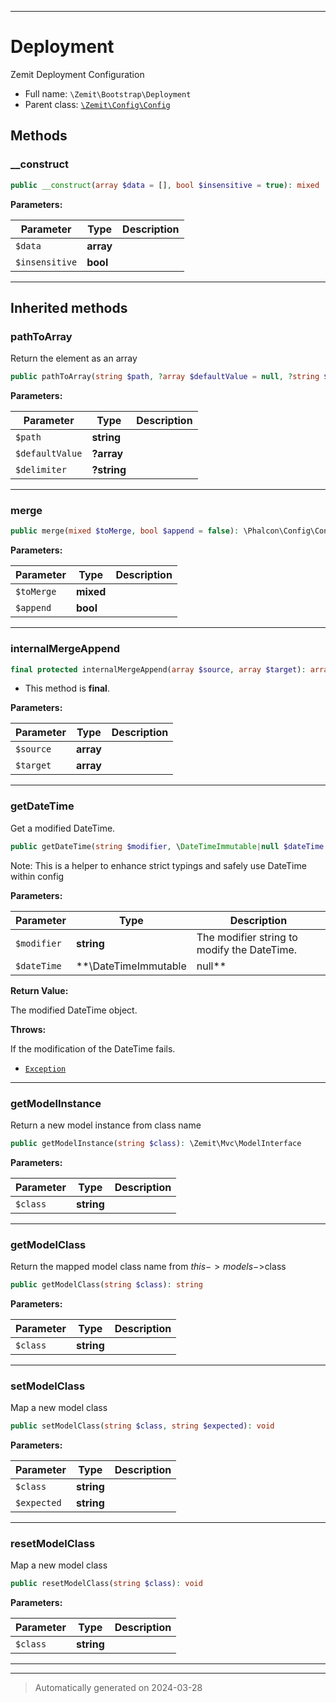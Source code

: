 ***

# Deployment

Zemit Deployment Configuration



* Full name: `\Zemit\Bootstrap\Deployment`
* Parent class: [`\Zemit\Config\Config`](../Config/Config.md)




## Methods


### __construct



```php
public __construct(array $data = [], bool $insensitive = true): mixed
```








**Parameters:**

| Parameter | Type | Description |
|-----------|------|-------------|
| `$data` | **array** |  |
| `$insensitive` | **bool** |  |





***


## Inherited methods


### pathToArray

Return the element as an array

```php
public pathToArray(string $path, ?array $defaultValue = null, ?string $delimiter = null): ?array
```








**Parameters:**

| Parameter | Type | Description |
|-----------|------|-------------|
| `$path` | **string** |  |
| `$defaultValue` | **?array** |  |
| `$delimiter` | **?string** |  |





***

### merge



```php
public merge(mixed $toMerge, bool $append = false): \Phalcon\Config\ConfigInterface
```








**Parameters:**

| Parameter | Type | Description |
|-----------|------|-------------|
| `$toMerge` | **mixed** |  |
| `$append` | **bool** |  |





***

### internalMergeAppend



```php
final protected internalMergeAppend(array $source, array $target): array
```





* This method is **final**.


**Parameters:**

| Parameter | Type | Description |
|-----------|------|-------------|
| `$source` | **array** |  |
| `$target` | **array** |  |





***

### getDateTime

Get a modified DateTime.

```php
public getDateTime(string $modifier, \DateTimeImmutable|null $dateTime = null): \DateTimeImmutable
```

Note: This is a helper to enhance strict typings and safely use DateTime within config






**Parameters:**

| Parameter | Type | Description |
|-----------|------|-------------|
| `$modifier` | **string** | The modifier string to modify the DateTime. |
| `$dateTime` | **\DateTimeImmutable|null** | Optional. The DateTime to modify. Defaults to current DateTime if not provided. |


**Return Value:**

The modified DateTime object.



**Throws:**
<p>If the modification of the DateTime fails.</p>

- [`Exception`](../../Exception.md)



***

### getModelInstance

Return a new model instance from class name

```php
public getModelInstance(string $class): \Zemit\Mvc\ModelInterface
```








**Parameters:**

| Parameter | Type | Description |
|-----------|------|-------------|
| `$class` | **string** |  |





***

### getModelClass

Return the mapped model class name from $this->models->$class

```php
public getModelClass(string $class): string
```








**Parameters:**

| Parameter | Type | Description |
|-----------|------|-------------|
| `$class` | **string** |  |





***

### setModelClass

Map a new model class

```php
public setModelClass(string $class, string $expected): void
```








**Parameters:**

| Parameter | Type | Description |
|-----------|------|-------------|
| `$class` | **string** |  |
| `$expected` | **string** |  |





***

### resetModelClass

Map a new model class

```php
public resetModelClass(string $class): void
```








**Parameters:**

| Parameter | Type | Description |
|-----------|------|-------------|
| `$class` | **string** |  |





***


***
> Automatically generated on 2024-03-28
